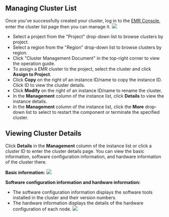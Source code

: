## Managing Cluster List
Once you’ve successfully created your cluster, log in to the [EMR Console](https://console.cloud.tencent.com/emr), enter the cluster list page then you can manage it.
![](https://main.qcloudimg.com/raw/48db6814ce613540d60817572f2e0220.png)

* Select a project from the "Project" drop-down list to browse clusters by project.
* Select a region from the "Region" drop-down list to browse clusters by region.
* Click "Cluster Management Document" in the top-right corner to view the operation guide.
* To assign a EMR cluster to the project, select the cluster and click **Assign to Project**.
* Click **Copy** on the right of an instance ID/name to copy the instance ID. Click ID to view the cluster details.
* Click **Modify** on the right of an instance ID/name to rename the cluster.
* In the **Management** column of the instance list, click **Details** to view the instance details.
* In the **Management** column of the instance list, click the **More** drop-down list to select to restart the component or terminate the specified cluster.

## Viewing Cluster Details
Click **Details** in the **Management** column of the instance list or click a cluster ID to enter the cluster details page.
You can view the basic information, software configuration information, and hardware information of the cluster there.

**Basic information:**
![](https://main.qcloudimg.com/raw/7777cee10fe2db340f59cabb0ef3955a.png)

**Software configuration information and hardware information:**
* The software configuration information displays the software tools installed in the cluster and their version numbers.
* The hardware information displays the details of the hardware configuration of each node.
![](https://main.qcloudimg.com/raw/49db275b75ec04d80af7f12326d56977.png)
